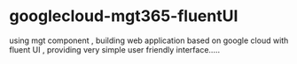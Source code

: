 # googlecloud-mgt365-fluentUI
using mgt component , building web application based on google cloud with fluent UI , providing very simple user friendly interface.....
